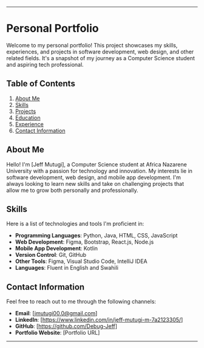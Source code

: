
---

# Personal Portfolio

Welcome to my personal portfolio! This project showcases my skills, experiences, and projects in software development, web design, and other related fields. It's a snapshot of my journey as a Computer Science student and aspiring tech professional.

## Table of Contents

1. [About Me](#about-me)
2. [Skills](#skills)
3. [Projects](#projects)
4. [Education](#education)
5. [Experience](#experience)
6. [Contact Information](#contact-information)

## About Me

Hello! I'm [Jeff Mutugi], a Computer Science student at Africa Nazarene University with a passion for technology and innovation. My interests lie in software development, web design, and mobile app development. I'm always looking to learn new skills and take on challenging projects that allow me to grow both personally and professionally.

## Skills

Here is a list of technologies and tools I'm proficient in:

- **Programming Languages**: Python, Java, HTML, CSS, JavaScript
- **Web Development**: Figma, Bootstrap, React.js, Node.js
- **Mobile App Development**: Kotlin
- **Version Control**: Git, GitHub
- **Other Tools**: Figma, Visual Studio Code, IntelliJ IDEA
- **Languages**: Fluent in English and Swahili

## Contact Information

Feel free to reach out to me through the following channels:

- **Email**: [jmutugi00.0@gmail.com]
- **LinkedIn**: [https://www.linkedin.com/in/jeff-mutugi-m-7a2123305/]
- **GitHub**: [https://github.com/Debug-Jeff]
- **Portfolio Website**: [Portfolio URL]

---
